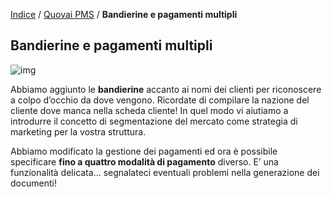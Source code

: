 [Indice](index.md) / [Quovai PMS](quovai-pms-it.md) / **Bandierine e pagamenti multipli**

## Bandierine e pagamenti multipli 

 ![img](https://blog.quovai.com/wp-content/uploads/2020/01/bandierine-300x60.png)

Abbiamo aggiunto le **bandierine** accanto ai nomi dei clienti per riconoscere a colpo d’occhio da dove vengono. Ricordate di compilare la nazione del cliente dove manca nella scheda cliente! In quel modo vi aiutiamo a introdurre il concetto di segmentazione del mercato come strategia di marketing per la vostra struttura.

Abbiamo modificato la gestione dei pagamenti ed ora è possibile specificare **fino a quattro modalità di pagamento** diverso. E’ una funzionalità delicata… segnalateci eventuali problemi nella generazione dei documenti!